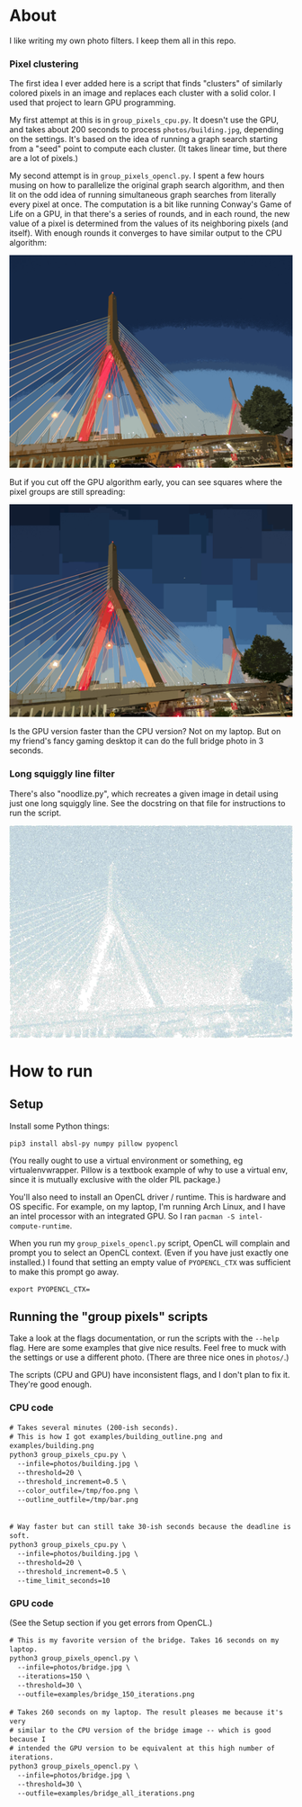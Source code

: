 # About

I like writing my own photo filters. I keep them all in this repo.

### Pixel clustering

The first idea I ever added here is a script that finds "clusters" of similarly
colored pixels in an image and replaces each cluster with a solid color. I used
that project to learn GPU programming.

My first attempt at this is in `group_pixels_cpu.py`. It doesn't use the GPU,
and takes about 200 seconds to process `photos/building.jpg`, depending on the
settings. It's based on the idea of running a graph search starting from a
"seed" point to compute each cluster. (It takes linear time, but there are a
lot of pixels.)

My second attempt is in `group_pixels_opencl.py`. I spent a few hours musing on
how to parallelize the original graph search algorithm, and then lit on the odd
idea of running simultaneous graph searches from literally every pixel at once.
The computation is a bit like running Conway's Game of Life on a GPU, in that
there's a series of rounds, and in each round, the new value of a pixel is
determined from the values of its neighboring pixels (and itself). With enough
rounds it converges to have similar output to the CPU algorithm:

![Modified photo of the Zakim Bridge in Boston. The unobstructed part of the sky has been grouped into three uniformly blue regions, quantizing the gradiant of dark to light blue from the original photo. Between each pair of brown suspension bridge cables, a different solid blue slice of sky shows through. All through the photo, boundaries between different-color regions are well defined, but boundaries between similar-color regions have a disorganized, fractal-like appearance.](/examples/bridge_all_iterations.png)

But if you cut off the GPU algorithm early, you can see squares where the pixel
groups are still spreading:

![Version of the same bridge photo where groups of like colors are bounded by 800-pixel-wide squares.](/examples/bridge_400_iterations.png)

Is the GPU version faster than the CPU version? Not on my laptop. But on my
friend's fancy gaming desktop it can do the full bridge photo in 3 seconds.

### Long squiggly line filter

There's also "noodlize.py", which recreates a given image in detail using just
one long squiggly line. See the docstring on that file for instructions to run
the script.

![The same bridge photo, but as a black and white image, where all the black ink is one long intricate squiggle.](examples/noodle_bridge.jpg)

# How to run

## Setup

Install some Python things:

```shell
pip3 install absl-py numpy pillow pyopencl
```

(You really ought to use a virtual environment or something, eg
virtualenvwrapper. Pillow is a textbook example of why to use a virtual env,
since it is mutually exclusive with the older PIL package.)

You'll also need to install an OpenCL driver / runtime. This is hardware and OS
specific. For example, on my laptop, I'm running Arch Linux, and I have an intel
processor with an integrated GPU. So I ran `pacman -S intel-compute-runtime`.

When you run my `group_pixels_opencl.py` script, OpenCL will complain and prompt
you to select an OpenCL context. (Even if you have just exactly one installed.)
I found that setting an empty value of `PYOPENCL_CTX` was sufficient to make
this prompt go away.

```shell
export PYOPENCL_CTX=
```

## Running the "group pixels" scripts

Take a look at the flags documentation, or run the scripts with the `--help` flag.
Here are some examples that give nice results. Feel free to muck with the
settings or use a different photo. (There are three nice ones in `photos/`.)

The scripts (CPU and GPU) have inconsistent flags, and I don't plan to fix it.
They're good enough.


### CPU code

```shell
# Takes several minutes (200-ish seconds).
# This is how I got examples/building_outline.png and examples/building.png
python3 group_pixels_cpu.py \
  --infile=photos/building.jpg \
  --threshold=20 \
  --threshold_increment=0.5 \
  --color_outfile=/tmp/foo.png \
  --outline_outfile=/tmp/bar.png


# Way faster but can still take 30-ish seconds because the deadline is soft.
python3 group_pixels_cpu.py \
  --infile=photos/building.jpg \
  --threshold=20 \
  --threshold_increment=0.5 \
  --time_limit_seconds=10
```

### GPU code

(See the Setup section if you get errors from OpenCL.)

```shell
# This is my favorite version of the bridge. Takes 16 seconds on my laptop.
python3 group_pixels_opencl.py \
  --infile=photos/bridge.jpg \
  --iterations=150 \
  --threshold=30 \
  --outfile=examples/bridge_150_iterations.png

# Takes 260 seconds on my laptop. The result pleases me because it's very
# similar to the CPU version of the bridge image -- which is good because I
# intended the GPU version to be equivalent at this high number of iterations.
python3 group_pixels_opencl.py \
  --infile=photos/bridge.jpg \
  --threshold=30 \
  --outfile=examples/bridge_all_iterations.png
```
